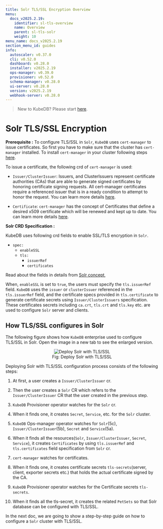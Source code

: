 ```yaml
---
title: Solr TLS/SSL Encryption Overview
menu:
  docs_v2025.2.19:
    identifier: sl-tls-overview
    name: Overview
    parent: sl-tls-solr
    weight: 10
menu_name: docs_v2025.2.19
section_menu_id: guides
info:
  autoscaler: v0.37.0
  cli: v0.52.0
  dashboard: v0.28.0
  installer: v2025.2.19
  ops-manager: v0.39.0
  provisioner: v0.52.0
  schema-manager: v0.28.0
  ui-server: v0.28.0
  version: v2025.2.19
  webhook-server: v0.28.0
---
```


> New to KubeDB? Please start [here](/docs/v2025.2.19/README).

# Solr TLS/SSL Encryption

**Prerequisite :** To configure TLS/SSL in `Solr`, `KubeDB` uses `cert-manager` to issue certificates. So first you have to make sure that the cluster has `cert-manager` installed. To install `cert-manager` in your cluster following steps [here](https://cert-manager.io/docs/installation/kubernetes/).

To issue a certificate, the following crd of `cert-manager` is used:

- `Issuer/ClusterIssuer`: Issuers, and ClusterIssuers represent certificate authorities (CAs) that are able to generate signed certificates by honoring certificate signing requests. All cert-manager certificates require a referenced issuer that is in a ready condition to attempt to honor the request. You can learn more details [here](https://cert-manager.io/docs/concepts/issuer/).

- `Certificate`: `cert-manager` has the concept of Certificates that define a desired x509 certificate which will be renewed and kept up to date. You can learn more details [here](https://cert-manager.io/docs/concepts/certificate/).

**Solr CRD Specification :**

KubeDB uses following crd fields to enable SSL/TLS encryption in `Solr`.

- `spec:`
    - `enableSSL`
    - `tls:`
        - `issuerRef`
        - `certificates`

Read about the fields in details from [Solr concept](/docs/v2025.2.19/guides/solr/concepts/solr),

When, `enableSSL` is set to `true`, the users must specify the `tls.issuerRef` field. `KubeDB` uses the `issuer` or `clusterIssuer` referenced in the `tls.issuerRef` field, and the certificate specs provided in `tls.certificate` to generate certificate secrets using `Issuer/ClusterIssuers` specification. These certificates secrets including `ca.crt`, `tls.crt` and `tls.key` etc. are used to configure `Solr` server and clients.

## How TLS/SSL configures in Solr

The following figure shows how `KubeDB` enterprise used to configure TLS/SSL in Solr. Open the image in a new tab to see the enlarged version.

<figure align="center">
<img alt="Deploy Solr with TLS/SSL" src="/docs/v2025.2.19/images/solr/tls.svg">
<figcaption align="center">Fig: Deploy Solr with TLS/SSL</figcaption>
</figure>

Deploying Solr with TLS/SSL configuration process consists of the following steps:

1. At first, a user creates a `Issuer/ClusterIssuer` cr.

2. Then the user creates a `Solr` CR which refers to the `Issuer/ClusterIssuer` CR that the user created in the previous step.

3. `KubeDB` Provisioner operator watches for the `Solr` cr.

4. When it finds one, it creates `Secret`, `Service`, etc. for the `Solr` cluster.

5. `KubeDB` Ops-manager operator watches for `Solr`(5c), `Issuer/ClusterIssuer`(5b), `Secret` and `Service`(5a).

6. When it finds all the resources(`Solr`, `Issuer/ClusterIssuer`, `Secret`, `Service`), it creates `Certificates` by using `tls.issuerRef` and `tls.certificates` field specification from `Solr` cr.

7. `cert-manager` watches for certificates.

8. When it finds one, it creates certificate secrets `tls-secrets`(server, client, exporter secrets etc.) that holds the actual certificate signed by the CA.

9. `KubeDB` Provisioner  operator watches for the Certificate secrets `tls-secrets`.

10. When it finds all the tls-secret, it creates the related `PetSets` so that Solr database can be configured with TLS/SSL.

In the next doc, we are going to show a step-by-step guide on how to configure a `Solr` cluster with TLS/SSL.